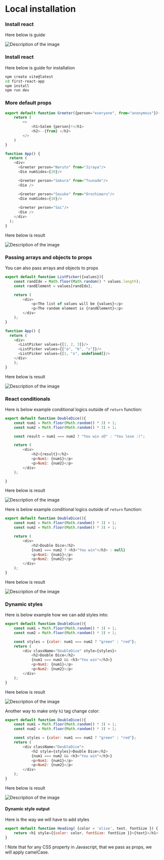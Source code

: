# Local installation

### Install react

Here below is guide

<img src="install.png" alt="Description of the image" style="border: 1px solid \#000;">



### Install react

Here below is guide for installation

```bash
npm create vite@latest
cd first-react-app
npm install
npm run dev
```



### More default props

```js
export default function Greeter({person="everyone", from="anonymous"}){
    return (
        <>
            <h1>Salem {person}!</h1>
            <h2>--{from} </h2>
        </>
    )
}
```

```js
function App() {
  return (
    <div>
      <Greeter person="Naruto" from="Jiraya"/>
      <Die numSides={20}/>

      <Greeter person="Sakura" from="Tsunade"/>
      <Die />

      <Greeter person="Sasuke" from="Orochimaru"/>
      <Die numSides={10}/>
          
      <Greeter person="Sai"/>
      <Die />
    </div>
  );
}
```


Here below is result 

<img src="example-defprops2.png" alt="Description of the image" style="border: 1px solid \#000;">



### Passing arrays and objects to props

You can also pass arrays and objects to props

```js
export default function ListPicker({values}){
    const randIdx = Math.floor(Math.random() * values.length);
    const randElement = values[randIdx];

    return (
        <div>
            <p>The list of values will be {values}</p>
            <p>The random element is {randElement}</p>
        </div>
    );
}

function App() {
  return (
    <div>
      <ListPicker values={[1, 2, 3]}/>
      <ListPicker values={["a", "b", "c"]}/>
      <ListPicker values={[1, "x", undefined]}/>
    </div>
    );
}
```

Here below is result 

<img src="example-props3.png" alt="Description of the image" style="border: 1px solid \#fff;">





### React conditionals

Here is below example conditional logics outside of `return` function:

```js
export default function DoubleDice(){
    const num1 = Math.floor(Math.random() * 3) + 1;
    const num2 = Math.floor(Math.random() * 3) + 1;

    const result = num1 === num2 ? "You win xD" : "You lose :(";

    return (
        <div>
            <h2>{result}</h2>
            <p>Num1: {num1}</p>
            <p>Num2: {num2}</p>
        </div>
    );

}
```

Here below is result 

<img src="example-cond.png" alt="Description of the image" style="border: 1px solid \#fff;">

Here is below example conditional logics outside of `return` function:

```js
export default function DoubleDice(){
    const num1 = Math.floor(Math.random() * 3) + 1;
    const num2 = Math.floor(Math.random() * 3) + 1;

    return (
        <div>
            <h2>Double Dice</h2>
            {num1 === num2 ? <h3>"You win"</h3> : null}
            <p>Num1: {num1}</p>
            <p>Num2: {num2}</p>
        </div>
    );
}
```

Here below is result 

<img src="example-condition2.png" alt="Description of the image" style="border: 1px solid \#fff;">

### Dynamic styles

Here is below example how we can add styles into:

```js
export default function DoubleDice(){
    const num1 = Math.floor(Math.random() * 3) + 1;
    const num2 = Math.floor(Math.random() * 3) + 1;

    const styles = {color: num1 === num2 ? "green" : "red"};
    return (
        <div className="DoubleDice" style={styles}>
            <h2>Double Dice</h2>
            {num1 === num2 && <h3>"You win"</h3>}
            <p>Num1: {num1}</p>
            <p>Num2: {num2}</p>
        </div>
    );
}
```

Here below is result 

<img src="styles-div.png" alt="Description of the image" style="border: 1px solid \#fff;">

Another way to make only `h2` tag change color:
```js
export default function DoubleDice(){
    const num1 = Math.floor(Math.random() * 3) + 1;
    const num2 = Math.floor(Math.random() * 3) + 1;

    const styles = {color: num1 === num2 ? "green" : "red"};
    return (
        <div className="DoubleDice">
            <h2 style={styles}>Double Dice</h2>
            {num1 === num2 && <h3>"You win"</h3>}
            <p>Num1: {num1}</p>
            <p>Num2: {num2}</p>
        </div>
    );
}
```

Here below is result 

<img src="styles-h2.png" alt="Description of the image" style="border: 1px solid \#fff;">


#### Dynamic style output

Here is the way we will have to add styles
```js
export default function Heading( {color = 'olive', text, fontSize }) {
    return <h1 style={{color: color, fontSize: fontSize }}>{text}</h1>;
}
```

! Note that for any CSS property in Javascript, that we pass as props, we will apply camelCase.
